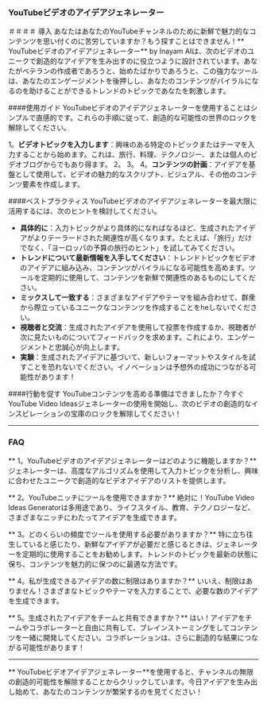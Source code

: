 ### YouTubeビデオのアイデアジェネレーター

＃＃＃＃ 導入
あなたはあなたのYouTubeチャンネルのために新鮮で魅力的なコンテンツを思い付くのに苦労していますか？もう探すことはできません！** YouTubeビデオのアイデアジェネレーター** by Inayam AIは、次のビデオのユニークで創造的なアイデアを生み出すのに役立つように設計されています。あなたがベテランの作成者であろうと、始めたばかりであろうと、この強力なツールは、あなたのエンゲージメントを後押しし、あなたのコンテンツがバイラルになるのを助けることができるトレンドのトピックであなたを刺激します。

####使用ガイド
YouTubeビデオのアイデアジェネレーターを使用することはシンプルで直感的です。これらの手順に従って、創造的な可能性の世界のロックを解除してください。

1。**ビデオトピックを入力します**：興味のある特定のトピックまたはテーマを入力することから始めます。これは、旅行、料理、テクノロジー、または個人のビデオブログからでもあり得ます。
2。
3。
4。**コンテンツの計画**：アイデアを基盤として使用して、ビデオの魅力的なスクリプト、ビジュアル、その他のコンテンツ要素を作成します。

####ベストプラクティス
YouTubeビデオのアイデアジェネレーターを最大限に活用するには、次のヒントを検討してください。

-  **具体的に**：入力トピックがより具体的になればなるほど、生成されたアイデアがよりテーラードされた関連性が高くなります。たとえば、「旅行」だけでなく、「ヨーロッパの予算の旅行のヒント」を試してみてください。
-  **トレンドについて最新情報を入手してください**：トレンドトピックをビデオのアイデアに組み込み、コンテンツがバイラルになる可能性を高めます。ツールを定期的に使用して、コンテンツを新鮮で関連性のあるものにしてください。
-  **ミックスして一致する**：さまざまなアイデアやテーマを組み合わせて、群衆から際立っているユニークなコンテンツを作成することをheしないでください。
-  **視聴者と交流**：生成されたアイデアを使用して投票を作成するか、視聴者が次に見たいものについてフィードバックを求めます。これにより、エンゲージメントと忠誠心が向上します。
-  **実験**：生成されたアイデアに基づいて、新しいフォーマットやスタイルを試すことを恐れないでください。イノベーションは予想外の成功につながる可能性があります！

####行動を促す
YouTubeコンテンツを高める準備はできましたか？今すぐYouTube Video Ideasジェネレーターの使用を開始し、次のビデオの創造的なインスピレーションの宝庫のロックを解除してください！

----

### FAQ

** 1。YouTubeビデオのアイデアジェネレーターはどのように機能しますか？**
ジェネレーターは、高度なアルゴリズムを使用して入力トピックを分析し、興味に合わせたユニークで創造的なビデオアイデアのリストを提供します。

** 2。YouTubeニッチにツールを使用できますか？**
絶対に！YouTube Video Ideas Generatorは多用途であり、ライフスタイル、教育、テクノロジーなど、さまざまなニッチにわたってアイデアを生成できます。

** 3。どのくらいの頻度でツールを使用する必要がありますか？**
特に立ち往生していると感じたり、新鮮なアイデアが必要だと感じるときは、ジェネレーターを定期的に使用することをお勧めします。トレンドのトピックを最新の状態に保ち、コンテンツを魅力的に保つのに最適な方法です。

** 4。私が生成できるアイデアの数に制限はありますか？**
いいえ、制限はありません！さまざまなトピックやテーマを入力することで、必要な数のアイデアを生成できます。

** 5。生成されたアイデアをチームと共有できますか？**
はい！アイデアをチームやコラボレーターと自由に共有して、ブレインストーミングをしてコンテンツを一緒に開発してください。コラボレーションは、さらに創造的な結果につながる可能性があります！

----

** YouTubeビデオアイデアジェネレーター**を使用すると、チャンネルの無限の創造的可能性を解除することからクリックしています。今日アイデアを生み出し始めて、あなたのコンテンツが繁栄するのを見てください！